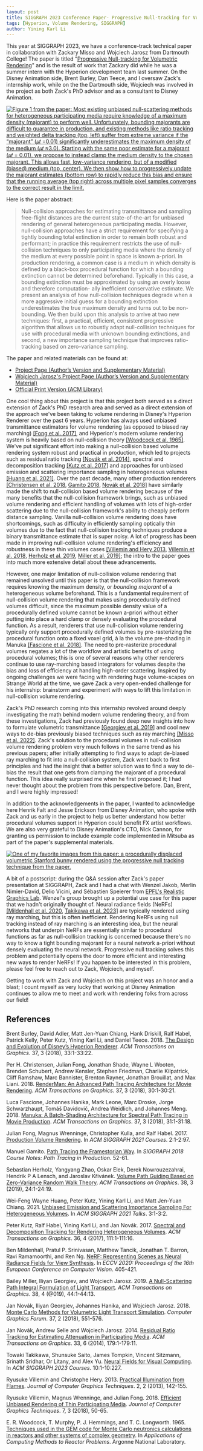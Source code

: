 ```yaml
---
layout: post
title: SIGGRAPH 2023 Conference Paper- Progressive Null-tracking for Volumetric Rendering
tags: [Hyperion, Volume Rendering, SIGGRAPH]
author: Yining Karl Li
---
```


This year at SIGGRAPH 2023, we have a conference-track technical paper in collaboration with Zackary Misso and Wojciech Jarosz from Dartmouth College!
The paper is titled "[Progressive Null-tracking for Volumetric Rendering](http://dx.doi.org/10.1145/3588432.3591557)" and is the result of work that Zackary did while he was a summer intern with the Hyperion development team last summer.
On the Disney Animation side, Brent Burley, Dan Teece, and I oversaw Zack's internship work, while on the the Dartmouth side, Wojciech was involved in the project as both Zack's PhD advisor and as a consultant to Disney Animation.

[![Figure 1 from the paper: Most existing unbiased null-scattering methods for heterogeneous participating media require knowledge of a maximum density (majorant) to perform well. Unfortunately, bounding majorants are difficult to guarantee in production, and existing methods like ratio tracking and weighted delta tracking (top, left) suffer from extreme variance if the “majorant” (𝜇𝑡 =0.01) significantly underestimates the maximum density of the medium (𝜇𝑡 ≈3.0). Starting with the same poor estimate for a majorant (𝜇𝑡 = 0.01), we propose to instead clamp the medium density to the chosen majorant. This allows fast, low-variance rendering, but of a modified (biased) medium (top, center). We then show how to progressively update the majorant estimates (bottom row) to rapidly reduce this bias and ensure that the running average (top right) across multiple pixel samples converges to the correct result in the limit.]({{site.url}}/content/images/2023/Aug/progressive-null-tracking/preview/teaser.jpg)]({{site.url}}/content/images/2023/Aug/progressive-null-tracking/teaser.png)

Here is the paper abstract:

> Null-collision approaches for estimating transmittance and sampling free-flight distances are the current state-of-the-art for unbiased rendering of general heterogeneous participating media. However, null-collision approaches have a strict requirement for specifying a tightly bounding total extinction in order to remain both robust and performant; in practice this requirement restricts the use of null-collision techniques to only participating media where the density of the medium at every possible point in space is known a-priori. In production rendering, a common case is a medium in which density is defined by a black-box procedural function for which a bounding extinction cannot be determined beforehand. Typically in this case, a bounding extinction must be approximated by using an overly loose and therefore computation- ally inefficient conservative estimate. We present an analysis of how null-collision techniques degrade when a more aggressive initial guess for a bounding extinction underestimates the true maximum density and turns out to be non-bounding. We then build upon this analysis to arrive at two new techniques: first, a practical, efficient, consistent progressive algorithm that allows us to robustly adapt null-collision techniques for use with procedural media with unknown bounding extinctions, and second, a new importance sampling technique that improves ratio-tracking based on zero-variance sampling.

The paper and related materials can be found at:

* [Project Page (Author’s Version and Supplementary Material)](https://www.yiningkarlli.com/projects/progressivenulltracking.html)
* [Wojciech Jarosz's Project Page (Author’s Version and Supplementary Material)](https://cs.dartmouth.edu/~wjarosz/publications/misso23progressive.html)
* [Official Print Version (ACM Library)](http://dx.doi.org/10.1145/3588432.3591557)

One cool thing about this project is that this project both served as a direct extension of Zack's PhD research area and served as a direct extension of the approach we've been taking to volume rendering in Disney's Hyperion Renderer over the past 6 years.
Hyperion has always used unbiased transmittance estimators for volume rendering (as opposed to biased ray marching) [[Fong et al. 2017]](https://doi.org/10.1145/3084873.3084907), and Hyperion's modern volume rendering system is heavily based on null-collision theory [[Woodcock et al. 1965]](https://www.yiningkarlli.com/projects/specdecomptracking/references/Woodcock1965.pdf).
We've put significant effort into making a null-collision based volume rendering system robust and practical in production, which led to projects such as residual ratio tracking [[Novák et al. 2014]](https://doi.org/10.1145/2661229.2661292), spectral and decomposition tracking [[Kutz et al. 2017]](https://doi.org/10.1145/3072959.3073665) and approaches for unbiased emission and scattering importance sampling in heterogeneous volumes [[Huang et al. 2021]](https://doi.org/10.1145/3450623.3464644).
Over the past decade, many other production renderers [\[Christensen et al. 2018](https://dl.acm.org/citation.cfm?id=3182162), [Gamito 2018](https://doi.org/10.1145/3214834.3214864), [Novák et al. 2018\]](https://doi.org/10.1111/cgf.13383) have similarly made the shift to null-collision based volume rendering because of the many benefits that the null-collision framework brings, such as unbiased volume rendering and efficient handling of volumes with lots of high-order scattering due to the null-collision framework's ability to cheaply perform distance sampling.
Vanilla null-collision volume rendering does have shortcomings, such as difficulty in efficiently sampling optically thin volumes due to the fact that null-collision tracking techniques produce a binary transmittance estimate that is super noisy.
A lot of progress has been made in improving null-collision volume rendering's efficiency and robustness in these thin volumes cases [\[Villemin and Hery 2013](http://jcgt.org/published/0002/02/10/), [Villemin et al. 2018](http://graphics.pixar.com/library/ThinMediaRendering/), [Herholz et al. 2019](https://dl.acm.org/citation.cfm?id=3230635), [Miller et al. 2019\]](https://doi.org/10.1145/3306346.3323025); the intro to the paper goes into much more extensive detail about these advancements.

However, one major limitation of null-collision volume rendering that remained unsolved until this paper is that the null-collision framework requires knowing the maximum density, or _bounding majorant_ of a heterogeneous volume beforehand.
This is a fundamental requirement of null-collision volume rendering that makes using procedurally defined volumes difficult, since the maximum possible density value of a procedurally defined volume cannot be known a-priori without either putting into place a hard clamp or densely evaluating the procedural function.
As a result, renderers that use null-collision volume rendering typically only support procedurally defined volumes by pre-rasterizing the procedural function onto a fixed voxel grid, à la the volume pre-shading in Manuka [[Fascione et al. 2018]](https://dl.acm.org/citation.cfm?id=3182161). 
The need to pre-rasterize procedural volumes negates a lot of the workflow and artistic benefits of using procedural volumes; this is one of several reasons why other renderers continue to use ray-marching based integrators for volumes despite the bias and loss of efficiency at handling high-order scattering.
Inspired by ongoing challenges we were facing with rendering huge volume-scapes on Strange World at the time, we gave Zack a very open-ended challenge for his internship: brainstorm and experiment with ways to lift this limitation in null-collision volume rendering.

Zack's PhD research coming into this internship revolved around deeply investigating the math behind modern volume rendering theory, and from these investigations, Zack had previously found deep new insights into how to formulate volumetric transmittance [[Georgiev et al. 2019]](https://doi.org/10.1145/3355089.3356559) and cool new ways to de-bias previously biased techniques such as ray marching [[Misso et al. 2022]](https://doi.org/10.1145/3528223.3530160).
Zack's solution to the procedural volumes in null-collision volume rendering problem very much follows in the same trend as his previous papers; after initially attempting to find ways to adapt de-biased ray marching to fit into a null-collision system, Zack went back to first principles and had the insight that a better solution was to find a way to de-bias the result that one gets from clamping the majorant of a procedural function.
This idea really surprised me when he first proposed it; I had never thought about the problem from this perspective before.
Dan, Brent, and I were highly impressed!

In addition to the acknowledgements in the paper, I wanted to acknowledge here Henrik Falt and Jesse Erickson from Disney Animation, who spoke with Zack and us early in the project to help us better understand how better procedural volumes support in Hyperion could benefit FX artist workflows.
We are also very grateful to Disney Animation's CTO, Nick Cannon, for granting us permission to include example code implemented in Mitsuba as part of the paper's supplemental materials.

[![One of my favorite images from this paper: a procedurally displaced volumetric Stanford bunny rendered using the progressive null tracking technique from the paper.]({{site.url}}/content/images/2023/Aug/progressive-null-tracking/procedural_bunny.png)]({{site.url}}/content/images/2023/Aug/progressive-null-tracking/procedural_bunny.png)

A bit of a postscript: during the Q&A session after Zack's paper presentation at SIGGRAPH, Zack and I had a chat with Wenzel Jakob, Merlin Nimier-David, Delio Vicini, and Sébastien Speierer from [EPFL's Realistic Graphics Lab](https://rgl.epfl.ch).
Wenzel's group brought up a potential use case for this paper that we hadn't originally thought of.
Neural radiance fields (NeRFs) [\[Mildenhall et al. 2020](https://doi.org/10.1007/978-3-030-58452-8_24), [Takikawa et al. 2023\]](https://doi.org/10.1145/3587423.3595477) are typically rendered using ray marching, but this is often inefficient.
Rendering NeRFs using null tracking instead of ray marching is an interesting idea, but the neural networks that underpin NeRFs are essentially similar to procedural functions as far as null-collision tracking is concerned because there's no way to know a tight bounding majorant for a neural network a-priori without densely evaluating the neural network.
Progressive null tracking solves this problem and potentially opens the door to more efficient and interesting new ways to render NeRFs!
If you happen to be interested in this problem, please feel free to reach out to Zack, Wojciech, and myself.

Getting to work with Zack and Wojciech on this project was an honor and a blast; I count myself as very lucky that working at Disney Animation continues to allow me to meet and work with rendering folks from across our field!

## References

Brent Burley, David Adler, Matt Jen-Yuan Chiang, Hank Driskill, Ralf Habel, Patrick Kelly, Peter Kutz, Yining Karl Li, and Daniel Teece. 2018. [The Design and Evolution of Disney’s Hyperion Renderer](https://doi.org/10.1145/3182159). _ACM Transactions on Graphics_. 37, 3 (2018), 33:1-33:22.

Per H. Christensen, Julian Fong, Jonathan Shade, Wayne L Wooten, Brenden Schubert, Andrew Kensler, Stephen Friedman, Charlie Kilpatrick, Cliff Ramshaw, Marc Bannister, Brenton Rayner, Jonathan Brouillat, and Max Liani. 2018. [RenderMan: An Advanced Path Tracing Architecture for Movie Rendering](https://dl.acm.org/citation.cfm?id=3182162). _ACM Transactions on Graphics_. 37, 3 (2018), 30:1-30:21.

Luca Fascione, Johannes Hanika, Mark Leone, Marc Droske, Jorge Schwarzhaupt, Tomáš Davidovič, Andrea Weidlich, and Johannes Meng. 2018. [Manuka: A Batch-Shading Architecture for Spectral Path Tracing in Movie Production](https://dl.acm.org/citation.cfm?id=3182161). _ACM Transactions on Graphics_. 37, 3 (2018), 31:1-31:18.

Julian Fong, Magnus Wrenninge, Christopher Kulla, and Ralf Habel. 2017. [Production Volume Rendering](http://graphics.pixar.com/library/ProductionVolumeRendering). In _ACM SIGGRAPH 2021 Courses_. 2:1-2:97.

Manuel Gamito. [Path Tracing the Framestorian Way](https://doi.org/10.1145/3214834.3214864). In _SIGGRAPH 2018 Course Notes: Path Tracing in Production_. 52-61.

Sebastian Herholz, Yangyang Zhao, Oskar Elek, Derek Nowrouzezahrai, Hendrik P A Lensch, and Jaroslav Křivánek. [Volume Path Guiding Based on Zero-Variance Random Walk Theory](https://dl.acm.org/citation.cfm?id=3230635). _ACM Transactions on Graphics_. 38, 3 (2019), 24:1-24:19.

Wei-Feng Wayne Huang, Peter Kutz, Yining Karl Li, and Matt Jen-Yuan Chiang. 2021. [Unbiased Emission and Scattering Importance Sampling For Heterogeneous Volumes](https://dl.acm.org/doi/10.1145/3450623.3464644). In _ACM SIGGRAPH 2021 Talks_. 3:1-3:2.

Peter Kutz, Ralf Habel, Yining Karl Li, and Jan Novák. 2017. [Spectral and Decomposition Tracking for Rendering Heterogeneous Volumes](https://doi.org/10.1145/3072959.3073665). _ACM Transactions on Graphics_. 36, 4 (2017), 111:1-111:16.

Ben Mildenhall, Pratul P. Srinivasan, Matthew Tancik, Jonathan T. Barron, Ravi Ramamoorthi, and Ren Ng. [NeRF: Representing Scenes as Neural Radiance Fields for View Synthesis](https://doi.org/10.1007/978-3-030-58452-8_24). In _ECCV 2020: Proceedings of the 16th European Conference on Computer Vision_. 405-421.

Bailey Miller, Iliyan Georgiev, and Wojciech Jarosz. 2019. [A Null-Scattering Path Integral Formulation of Light Transport](https://doi.org/10.1145/3306346.3323025). _ACM Transactions on Graphics_. 38, 4 (@019), 44:1-44:13.

Jan Novák, Iliyan Georgiev, Johannes Hanika, and Wojciech Jarosz. 2018. [Monte Carlo Methods for Volumetric Light Transport Simulation](https://doi.org/10.1111/cgf.13383). _Computer Graphics Forum_. 37, 2 (2018), 551-576.

Jan Novák, Andrew Selle and Wojciech Jarosz. 2014. [Residual Ratio Tracking for Estimating Attenuation in Participating Media](https://dl.acm.org/citation.cfm?id=2661292). _ACM Transactions on Graphics_. 33, 6 (2014), 179:1-179:11.

Towaki Takikawa, Shunsuke Saito, James Tompkin, Vincent Sitzmann, Srinath Sridhar, Or Litany, and Alex Yu. [Neural Fields for Visual Computing](https://doi.org/10.1145/3587423.3595477). In _ACM SIGGRAPH 2023 Courses_. 10:1-10:227.

Ryusuke Villemin and Christophe Hery. 2013. [Practical Illumination from Flames](http://jcgt.org/published/0002/02/10/). _Journal of Computer Graphics Techniques_. 2, 2 (2013), 142-155.

Ryusuke Villemin, Magnus Wrenninge, and Julian Fong. 2018. [Efficient Unbiased Rendering of Thin Participating Media](http://graphics.pixar.com/library/ThinMediaRendering/). _Journal of Computer Graphics Techniques_. 7, 3 (2018), 50-65.

E. R. Woodcock, T. Murphy, P. J. Hemmings, and T. C. Longworth. 1965. [Techniques used in the GEM code for Monte Carlo neutronics calculations in reactors and other systems of complex geometry](https://www.yiningkarlli.com/projects/specdecomptracking/references/Woodcock1965.pdf). In _Applications of Computing Methods to Reactor Problems_. Argonne National Laboratory.
